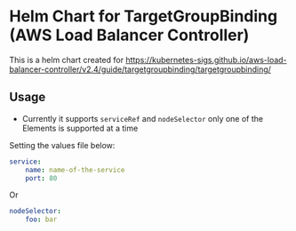 # Helm Chart for TargetGroupBinding (AWS Load Balancer Controller)

This is a helm chart created for https://kubernetes-sigs.github.io/aws-load-balancer-controller/v2.4/guide/targetgroupbinding/targetgroupbinding/

## Usage

* Currently it supports `serviceRef` and `nodeSelector` only one of the Elements is supported at a time

Setting the values file below:
```yaml
service:
    name: name-of-the-service
    port: 80
```
Or
```yaml
nodeSelector:
    foo: bar
```